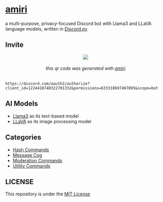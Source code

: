 # [amiri](https://discord.com/oauth2/authorize?client_id=1224418740322701332&permissions=633318697467895&scope=bot)
a multi-purpose, privacy-focused Discord bot with Llama3 and LLaVA language models, written in [Discord.py](https://github.com/Rapptz/discord.py)
## Invite
<div align="center">
  <img src="https://media.discordapp.net/attachments/1202231168536154112/1231963429846122640/qr-1110526906106904626.png?ex=6638de5a&is=6626695a&hm=3d0bc7214e3f662d2e59d28f8ae93f6a5a8e5be495260d0ed734b5cf840d2a57&=&format=webp&quality=lossless&width=250&height=250">
    <h6><i>this qr code was generated with <a href="https://discord.com/oauth2/authorize?client_id=1224418740322701332&permissions=633318697467895&scope=bot">amiri</a></i></h6>
</div>

```
https://discord.com/oauth2/authorize?client_id=1224418740322701332&permissions=633318697467895&scope=bot
```

## AI Models
- [Llama3](https://llama.meta.com/llama3/) as its text-based model
- [LLaVA](https://llava-vl.github.io) as its image processing model

## Categories
- [Hash Commands](https://github.com/ibnaleem/amiri/blob/main/cogs/hash.py)
- [Message Cog](https://github.com/ibnaleem/amiri/blob/main/cogs/message.py)
- [Moderation Commands](https://github.com/ibnaleem/amiri/blob/main/cogs/moderation.py)
- [Utility Commands](https://github.com/ibnaleem/amiri/blob/main/cogs/utility.py)

## LICENSE
This repository is under the [MIT License](https://github.com/ibnaleem/amiri/blob/main/LICENSE)
